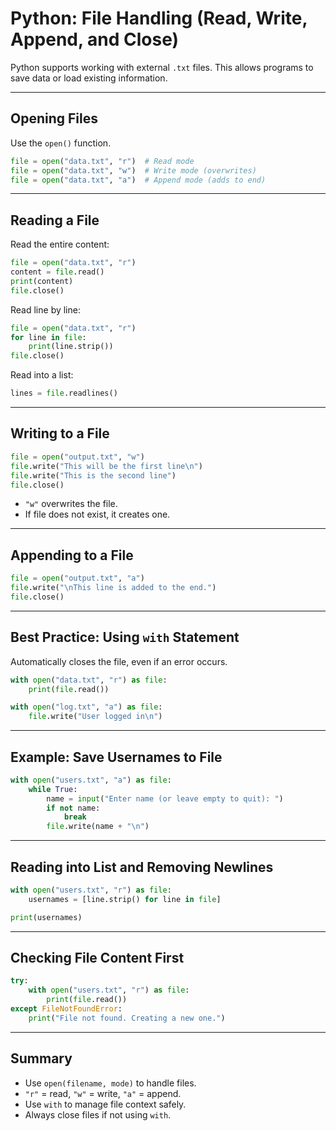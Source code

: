 # Python: File Handling (Read, Write, Append, and Close)

Python supports working with external `.txt` files. This allows programs to save data or load existing information.

---

## Opening Files

Use the `open()` function.

```python
file = open("data.txt", "r")  # Read mode
file = open("data.txt", "w")  # Write mode (overwrites)
file = open("data.txt", "a")  # Append mode (adds to end)
```

---

## Reading a File

Read the entire content:

```python
file = open("data.txt", "r")
content = file.read()
print(content)
file.close()
```

Read line by line:

```python
file = open("data.txt", "r")
for line in file:
    print(line.strip())
file.close()
```

Read into a list:

```python
lines = file.readlines()
```

---

## Writing to a File

```python
file = open("output.txt", "w")
file.write("This will be the first line\n")
file.write("This is the second line")
file.close()
```

- `"w"` overwrites the file.
- If file does not exist, it creates one.

---

## Appending to a File

```python
file = open("output.txt", "a")
file.write("\nThis line is added to the end.")
file.close()
```

---

## Best Practice: Using `with` Statement

Automatically closes the file, even if an error occurs.

```python
with open("data.txt", "r") as file:
    print(file.read())
```

```python
with open("log.txt", "a") as file:
    file.write("User logged in\n")
```

---

## Example: Save Usernames to File

```python
with open("users.txt", "a") as file:
    while True:
        name = input("Enter name (or leave empty to quit): ")
        if not name:
            break
        file.write(name + "\n")
```

---

## Reading into List and Removing Newlines

```python
with open("users.txt", "r") as file:
    usernames = [line.strip() for line in file]

print(usernames)
```

---

## Checking File Content First

```python
try:
    with open("users.txt", "r") as file:
        print(file.read())
except FileNotFoundError:
    print("File not found. Creating a new one.")
```

---

## Summary

- Use `open(filename, mode)` to handle files.
- `"r"` = read, `"w"` = write, `"a"` = append.
- Use `with` to manage file context safely.
- Always close files if not using `with`.

